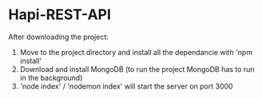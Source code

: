 # Hapi-REST-API

After downloading the project:

1. Move to the project directory and install all the dependancie with 'npm install'
2. Download and install MongoDB (to run the project MongoDB has to run in the background)
3. 'node index' / 'nodemon index' will start the server on port 3000
